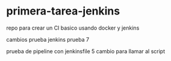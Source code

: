 # primera-tarea-jenkins
repo para crear un CI basico usando docker y jenkins

cambios prueba jenkins prueba 7


prueba de pipeline con jenkinsfile 5
cambio para llamar al script
